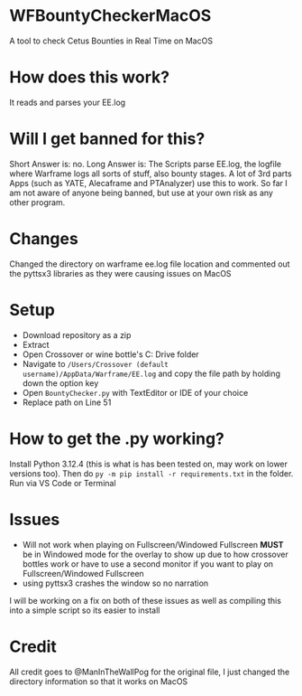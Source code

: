 # WFBountyCheckerMacOS
A tool to check Cetus Bounties in Real Time on MacOS

# How does this work?
It reads and parses your EE.log

# Will I get banned for this?
Short Answer is: no.
Long Answer is: The Scripts parse EE.log, the logfile where Warframe logs all sorts of stuff, also bounty stages. A lot of 3rd parts Apps (such as YATE, Alecaframe and PTAnalyzer) use this to work. So far I am not aware of anyone being banned, but use at your own risk as any other program. 

# Changes
Changed the directory on warframe ee.log file location and commented out the pyttsx3 libraries as they were causing issues on MacOS

# Setup
- Download repository as a zip
- Extract
- Open Crossover or wine bottle's C: Drive folder
- Navigate to `/Users/Crossover (default username)/AppData/Warframe/EE.log` and copy the file path by holding down the option key
- Open `BountyChecker.py` with TextEditor or IDE of your choice
- Replace path on Line 51


# How to get the .py working?
Install Python 3.12.4 (this is what is has been tested on, may work on lower versions too). Then do `py -m pip install -r requirements.txt` in the folder.
Run via VS Code or Terminal 

# Issues
- Will not work when playing on Fullscreen/Windowed Fullscreen **MUST** be in Windowed mode for the overlay to show up due to how crossover bottles work or have to use a second monitor if you want to play on Fullscreen/Windowed Fullscreen
- using pyttsx3 crashes the window so no narration

I will be working on a fix on both of these issues as well as compiling this into a simple script so its easier to install

# Credit
All credit goes to @ManInTheWallPog for the original file, I just changed the directory information so that it works on MacOS
